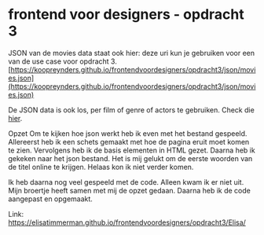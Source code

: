 # frontend voor designers - opdracht 3

JSON van de movies data staat ook hier:
deze uri kun je gebruiken voor een van de use case voor opdracht 3.
[https://koopreynders.github.io/frontendvoordesigners/opdracht3/json/movies.json](https://koopreynders.github.io/frontendvoordesigners/opdracht3/json/movies.json)

De JSON data is ook los, per film of genre of actors te gebruiken. Check die [hier](https://github.com/KoopReynders/frontendvoordesigners/tree/master/opdracht3/json).




Opzet
Om te kijken hoe json werkt heb ik even met het bestand gespeeld. Allereerst heb ik een schets gemaakt met hoe de pagina eruit moet komen te zien. Vervolgens heb ik de basis elementen in HTML gezet. Daarna heb ik gekeken naar het json bestand. Het is mij gelukt om de eerste woorden van de titel online te krijgen. Helaas kon ik niet verder komen.

Ik heb daarna nog veel gespeeld met de code. Alleen kwam ik er niet uit. Mijn broertje heeft samen met mij de opzet gedaan. Daarna heb ik de code aangepast en opgemaakt.

Link: https://elisatimmerman.github.io/frontendvoordesigners/opdracht3/Elisa/

